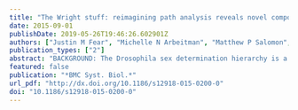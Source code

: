 ```yaml
---
title: "The Wright stuff: reimagining path analysis reveals novel components of the sex determination hierarchy in Drosophila melanogaster"
date: 2015-09-01
publishDate: 2019-05-26T19:46:26.602901Z
authors: ["Justin M Fear", "Michelle N Arbeitman", "Matthew P Salomon", "Justin E Dalton", "John Tower", "Sergey V Nuzhdin", "Lauren M McIntyre"]
publication_types: ["2"]
abstract: "BACKGROUND: The Drosophila sex determination hierarchy is a classic example of a transcriptional regulatory hierarchy, with sex-specific isoforms regulating morphology and behavior. We use a structural equation modeling approach, leveraging natural genetic variation from two studies on Drosophila female head tissues--DSPR collection (596 F1-hybrids from crosses between DSPR sub-populations) and CEGS population (75 F1-hybrids from crosses between DGRP/Winters lines to a reference strain w1118)--to expand understanding of the sex hierarchy gene regulatory network (GRN). This approach is completely generalizable to any natural population, including humans. RESULTS: We expanded the sex hierarchy GRN adding novel links among genes, including a link from fruitless (fru) to Sex-lethal (Sxl) identified in both populations. This link is further supported by the presence of fru binding sites in the Sxl locus. 754 candidate genes were added to the pathway, including the splicing factors male-specific lethal 2 and Rm62 as downstream targets of Sxl which are well-supported links in males. Independent studies of doublesex and transformer mutants support many additions, including evidence for a link between the sex hierarchy and metabolism, via Insulin-like receptor. CONCLUSIONS: The genes added in the CEGS population were enriched for genes with sex-biased splicing and components of the spliceosome. A common goal of molecular biologists is to expand understanding about regulatory interactions among genes. Using natural alleles we can not only identify novel relationships, but using supervised approaches can order genes into a regulatory hierarchy. Combining these results with independent large effect mutation studies, allows clear candidates for detailed molecular follow-up to emerge."
featured: false
publication: "*BMC Syst. Biol.*"
url_pdf: "http://dx.doi.org/10.1186/s12918-015-0200-0"
doi: "10.1186/s12918-015-0200-0"
---
```


